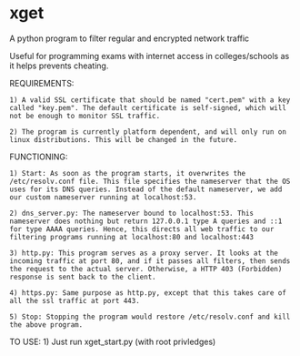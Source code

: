 # xget
A python program to filter regular and encrypted network traffic

Useful for programming exams with internet access in colleges/schools as it helps prevents cheating.

REQUIREMENTS:

	1) A valid SSL certificate that should be named "cert.pem" with a key called "key.pem". The default certificate is self-signed, which will not be enough to monitor SSL traffic.

	2) The program is currently platform dependent, and will only run on linux distributions. This will be changed in the future.

FUNCTIONING:

	1) Start: As soon as the program starts, it overwrites the /etc/resolv.conf file. This file specifies the nameserver that the OS uses for its DNS queries. Instead of the default nameserver, we add our custom nameserver running at localhost:53.

	2) dns_server.py: The nameserver bound to localhost:53. This nameserver does nothing but return 127.0.0.1 type A queries and ::1 for type AAAA queries. Hence, this directs all web traffic to our filtering programs running at localhost:80 and localhost:443

	3) http.py: This program serves as a proxy server. It looks at the incoming traffic at port 80, and if it passes all filters, then sends the request to the actual server. Otherwise, a HTTP 403 (Forbidden) response is sent back to the client.

	4) https.py: Same purpose as http.py, except that this takes care of all the ssl traffic at port 443.

	5) Stop: Stopping the program would restore /etc/resolv.conf and kill the above program.

TO USE:
	1) Just run xget_start.py (with root privledges)



